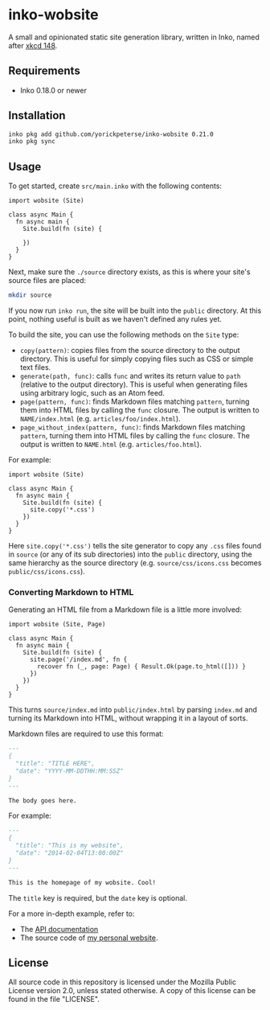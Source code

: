 # inko-wobsite

A small and opinionated static site generation library, written in Inko, named
after [xkcd 148](https://xkcd.com/148/).

## Requirements

- Inko 0.18.0 or newer

## Installation

```bash
inko pkg add github.com/yorickpeterse/inko-wobsite 0.21.0
inko pkg sync
```

## Usage

To get started, create `src/main.inko` with the following contents:

```inko
import wobsite (Site)

class async Main {
  fn async main {
    Site.build(fn (site) {

    })
  }
}
```

Next, make sure the `./source` directory exists, as this is where your site's
source files are placed:

```bash
mkdir source
```

If you now run `inko run`, the site will be built into the `public` directory.
At this point, nothing useful is built as we haven't defined any rules yet.

To build the site, you can use the following methods on the `Site` type:

- `copy(pattern)`: copies files from the source directory to the output
  directory. This is useful for simply copying files such as CSS or simple text
  files.
- `generate(path, func)`: calls `func` and writes its return value to `path`
  (relative to the output directory). This is useful when generating files using
  arbitrary logic, such as an Atom feed.
- `page(pattern, func)`: finds Markdown files matching `pattern`, turning them
  into HTML files by calling the `func` closure. The output is written to
  `NAME/index.html` (e.g. `articles/foo/index.html`).
- `page_without_index(pattern, func)`: finds Markdown files matching `pattern`,
  turning them into HTML files by calling the `func` closure. The output is
  written to `NAME.html` (e.g. `articles/foo.html`).

For example:

```inko
import wobsite (Site)

class async Main {
  fn async main {
    Site.build(fn (site) {
      site.copy('*.css')
    })
  }
}
```

Here `site.copy('*.css')` tells the site generator to copy any `.css` files
found in `source` (or any of its sub directories) into the `public` directory,
using the same hierarchy as the source directory (e.g. `source/css/icons.css`
becomes `public/css/icons.css`).

### Converting Markdown to HTML

Generating an HTML file from a Markdown file is a little more involved:

```inko
import wobsite (Site, Page)

class async Main {
  fn async main {
    Site.build(fn (site) {
      site.page('/index.md', fn {
        recover fn (_, page: Page) { Result.Ok(page.to_html([])) }
      })
    })
  }
}
```

This turns `source/index.md` into `public/index.html` by parsing `index.md` and
turning its Markdown into HTML, without wrapping it in a layout of sorts.

Markdown files are required to use this format:

```markdown
---
{
  "title": "TITLE HERE",
  "date": "YYYY-MM-DDTHH:MM:SSZ"
}
---

The body goes here.
```

For example:

```markdown
---
{
  "title": "This is my website",
  "date": "2014-02-04T13:00:00Z"
}
---

This is the homepage of my wobsite. Cool!
```

The `title` key is required, but the `date` key is optional.

For a more in-depth example, refer to:

- The [API documentation](https://yorickpeterse.github.io/inko-wobsite/)
- The source code of [my personal
  website](https://github.com/yorickpeterse/yorickpeterse.com/blob/main/src/main.inko).

## License

All source code in this repository is licensed under the Mozilla Public License
version 2.0, unless stated otherwise. A copy of this license can be found in the
file "LICENSE".

